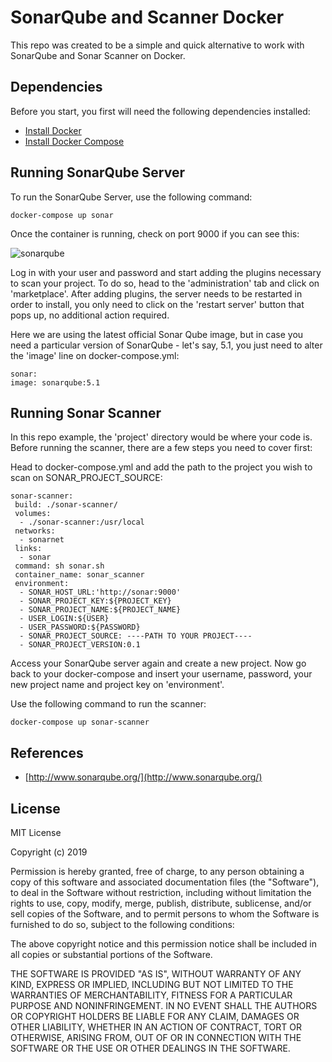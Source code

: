 # SonarQube and Scanner Docker

This repo was created to be a simple and quick alternative to work with SonarQube and Sonar Scanner on Docker. 

## Dependencies
Before you start, you first will need the following dependencies installed:

-   [Install Docker](http://docs.docker.com/installation/)
-   [Install Docker Compose](http://docs.docker.com/compose/install/)

## Running SonarQube Server

To run the SonarQube Server, use the following command: 

    docker-compose up sonar

Once the container is running, check on port 9000 if you can see this: 

![sonarqube](https://imgur.com/eo8ewk0)

Log in with your user and password and start adding the plugins necessary to scan your project. To do so, head to the 'administration' tab and click on 'marketplace'. 
After adding plugins, the server needs to be restarted in order to install, you only need to click on the 'restart server' button that pops up, no additional action required. 

Here we are using the latest official Sonar Qube image, but in case you need a particular version of SonarQube - let's say, 5.1,  you just need to alter the 'image' line on docker-compose.yml:

    sonar:
    image: sonarqube:5.1

## Running Sonar Scanner

In this repo example, the 'project' directory would be where your code is. Before running the scanner, there are a few steps you need to cover first: 

Head to docker-compose.yml and add the path to the project you wish to scan on SONAR_PROJECT_SOURCE:

    sonar-scanner:
     build: ./sonar-scanner/
     volumes:
      - ./sonar-scanner:/usr/local
     networks:
      - sonarnet
     links:
      - sonar
     command: sh sonar.sh
     container_name: sonar_scanner
     environment:
      - SONAR_HOST_URL:'http://sonar:9000'
      - SONAR_PROJECT_KEY:${PROJECT_KEY}
      - SONAR_PROJECT_NAME:${PROJECT_NAME}
      - USER_LOGIN:${USER}
      - USER_PASSWORD:${PASSWORD}
      - SONAR_PROJECT_SOURCE: ----PATH TO YOUR PROJECT----
      - SONAR_PROJECT_VERSION:0.1

Access your SonarQube server again and create a new project. 
Now go back to your docker-compose and insert your username, password, your new project name and project key on 'environment'. 

 Use the following command to run the scanner: 
 

    docker-compose up sonar-scanner



## References

-   [http://www.sonarqube.org/](http://www.sonarqube.org/)

## License

MIT License

Copyright (c) 2019 

Permission is hereby granted, free of charge, to any person obtaining a copy
of this software and associated documentation files (the "Software"), to deal
in the Software without restriction, including without limitation the rights
to use, copy, modify, merge, publish, distribute, sublicense, and/or sell
copies of the Software, and to permit persons to whom the Software is
furnished to do so, subject to the following conditions:

The above copyright notice and this permission notice shall be included in all
copies or substantial portions of the Software.

THE SOFTWARE IS PROVIDED "AS IS", WITHOUT WARRANTY OF ANY KIND, EXPRESS OR
IMPLIED, INCLUDING BUT NOT LIMITED TO THE WARRANTIES OF MERCHANTABILITY,
FITNESS FOR A PARTICULAR PURPOSE AND NONINFRINGEMENT. IN NO EVENT SHALL THE
AUTHORS OR COPYRIGHT HOLDERS BE LIABLE FOR ANY CLAIM, DAMAGES OR OTHER
LIABILITY, WHETHER IN AN ACTION OF CONTRACT, TORT OR OTHERWISE, ARISING FROM,
OUT OF OR IN CONNECTION WITH THE SOFTWARE OR THE USE OR OTHER DEALINGS IN THE
SOFTWARE.
